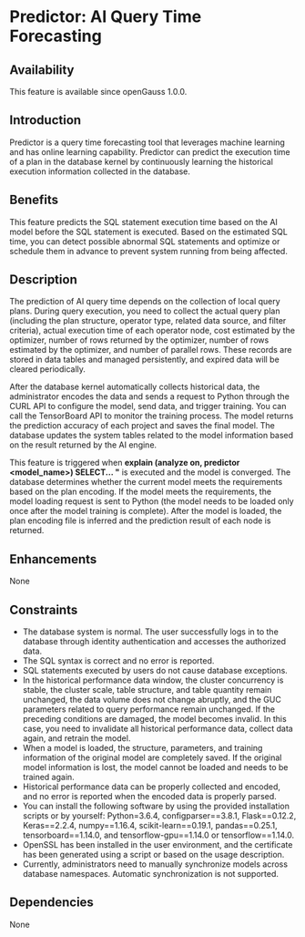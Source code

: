 # Predictor: AI Query Time Forecasting<a name="EN-US_TOPIC_0000001091444832"></a>

## Availability<a name="section56086982"></a>

This feature is available since openGauss 1.0.0.

## Introduction<a name="section35020791"></a>

Predictor is a query time forecasting tool that leverages machine learning and has online learning capability. Predictor can predict the execution time of a plan in the database kernel by continuously learning the historical execution information collected in the database.

## Benefits<a name="section46751668"></a>

This feature predicts the SQL statement execution time based on the AI model before the SQL statement is executed. Based on the estimated SQL time, you can detect possible abnormal SQL statements and optimize or schedule them in advance to prevent system running from being affected.

## Description<a name="section18111828"></a>

The prediction of AI query time depends on the collection of local query plans.  During query execution, you need to collect the actual query plan \(including the plan structure, operator type, related data source, and filter criteria\), actual execution time of each operator node, cost estimated by the optimizer, number of rows returned by the optimizer, number of rows estimated by the optimizer, and number of parallel rows. These records are stored in data tables and managed persistently, and expired data will be cleared periodically.

After the database kernel automatically collects historical data, the administrator encodes the data and sends a request to Python through the CURL API to configure the model, send data, and trigger training. You can call the TensorBoard API to monitor the training process. The model returns the prediction accuracy of each project and saves the final model. The database updates the system tables related to the model information based on the result returned by the AI engine.

This feature is triggered when  **explain \(analyze on, predictor <model\_name\>\) SELECT... "**  is executed and the model is converged. The database determines whether the current model meets the requirements based on the plan encoding. If the model meets the requirements, the model loading request is sent to Python \(the model needs to be loaded only once after the model training is complete\). After the model is loaded, the plan encoding file is inferred and the prediction result of each node is returned.

## Enhancements<a name="section28788730"></a>

None

## Constraints<a name="section06531946143616"></a>

-   The database system is normal. The user successfully logs in to the database through identity authentication and accesses the authorized data.
-   The SQL syntax is correct and no error is reported.
-   SQL statements executed by users do not cause database exceptions.
-   In the historical performance data window, the cluster concurrency is stable, the cluster scale, table structure, and table quantity remain unchanged, the data volume does not change abruptly, and the GUC parameters related to query performance remain unchanged. If the preceding conditions are damaged, the model becomes invalid. In this case, you need to invalidate all historical performance data, collect data again, and retrain the model.
-   When a model is loaded, the structure, parameters, and training information of the original model are completely saved. If the original model information is lost, the model cannot be loaded and needs to be trained again.
-   Historical performance data can be properly collected and encoded, and no error is reported when the encoded data is properly parsed.
-   You can install the following software by using the provided installation scripts or by yourself: Python=3.6.4, configparser==3.8.1, Flask==0.12.2, Keras==2.2.4, numpy==1.16.4, scikit-learn==0.19.1, pandas==0.25.1, tensorboard==1.14.0, and tensorflow-gpu==1.14.0 or tensorflow==1.14.0.
-   OpenSSL has been installed in the user environment, and the certificate has been generated using a script or based on the usage description.
-   Currently, administrators need to manually synchronize models across database namespaces. Automatic synchronization is not supported.

## Dependencies<a name="section57771982"></a>

None

